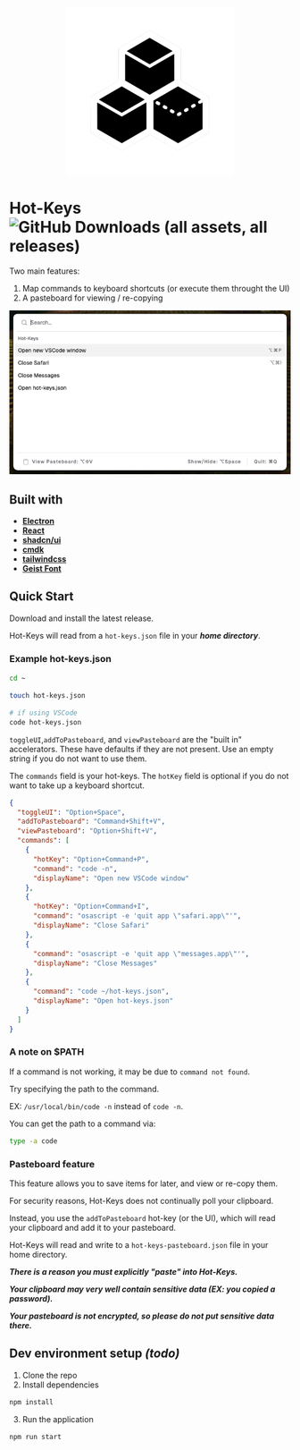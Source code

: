 <div align="center">
    <img src="src/assets/tray-icon.png" alt="Icon" height="300px"/>
</div>

# Hot-Keys ![GitHub Downloads (all assets, all releases)](https://img.shields.io/github/downloads/hayesbarber/hot-keys/total)

Two main features:

1. Map commands to keyboard shortcuts (or execute them throught the UI)
2. A pasteboard for viewing / re-copying

<div align="center">
    <img src="src/assets/ui-image.png" alt="UI"/>
</div>

## Built with

- [**Electron**](https://www.electronjs.org)
- [**React**](https://react.dev)
- [**shadcn/ui**](https://ui.shadcn.com)
- [**cmdk**](https://github.com/pacocoursey/cmdk)
- [**tailwindcss**](https://tailwindcss.com)
- [**Geist Font**](https://github.com/vercel/geist-font/blob/main/LICENSE.txt)

## Quick Start

Download and install the latest release.

Hot-Keys will read from a `hot-keys.json` file in your **_home directory_**.

### Example hot-keys.json

```bash
cd ~
```

```bash
touch hot-keys.json
```

```bash
# if using VSCode
code hot-keys.json
```

`toggleUI`,`addToPasteboard`, and `viewPasteboard` are the "built in" accelerators.
These have defaults if they are not present.
Use an empty string if you do not want to use them.

The `commands` field is your hot-keys. The `hotKey` field is optional if you do not want to take up a keyboard shortcut.

```json
{
  "toggleUI": "Option+Space",
  "addToPasteboard": "Command+Shift+V",
  "viewPasteboard": "Option+Shift+V",
  "commands": [
    {
      "hotKey": "Option+Command+P",
      "command": "code -n",
      "displayName": "Open new VSCode window"
    },
    {
      "hotKey": "Option+Command+I",
      "command": "osascript -e 'quit app \"safari.app\"'",
      "displayName": "Close Safari"
    },
    {
      "command": "osascript -e 'quit app \"messages.app\"'",
      "displayName": "Close Messages"
    },
    {
      "command": "code ~/hot-keys.json",
      "displayName": "Open hot-keys.json"
    }
  ]
}
```

### A note on $PATH

If a command is not working, it may be due to `command not found`.

Try specifying the path to the command.

EX: `/usr/local/bin/code -n` instead of `code -n`.

You can get the path to a command via:

```bash
type -a code
```

### Pasteboard feature

This feature allows you to save items for later, and view or re-copy them.

For security reasons, Hot-Keys does not continually poll your clipboard.

Instead, you use the `addToPasteboard` hot-key (or the UI), which will read your clipboard and add it to your pasteboard.

Hot-Keys will read and write to a `hot-keys-pasteboard.json` file in your home directory.

**_There is a reason you must explicitly "paste" into Hot-Keys._**

**_Your clipboard may very well contain sensitive data (EX: you copied a password)._**

**_Your pasteboard is not encrypted, so please do not put sensitive data there._**

## Dev environment setup _(todo)_

1. Clone the repo
2. Install dependencies

```bash
npm install
```

3. Run the application

```bash
npm run start
```
